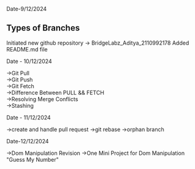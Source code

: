 Date-9/12/2024

<h2>Types of Branches</h2>


Initiated new github repository -> BridgeLabz_Aditya_2110992178
Added README.md file

Date - 10/12/2024

->Git Pull<br />
->Git Push<br />
->Git Fetch<br />
->Difference Between PULL && FETCH<br />
->Resolving Merge Conflicts<br />
->Stashing<br />


Date - 11/12/2024

->create and handle pull request
->git rebase
->orphan branch

Date-12/12/2024

->Dom Manipulation Revision
->One Mini Project for Dom Manipulation "Guess My Number"



